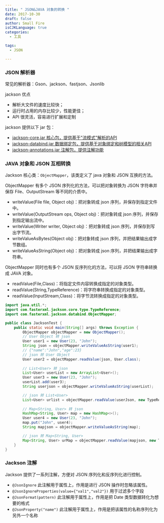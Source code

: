 ```yaml
---
title: " JSON&JAVA 对象的转换 "
date: 2017-10-30
draft: false
author: Small Fire
isCJKLanguage: true
categories: 
  - 工具

tags: 
  - JSON

---
```


### JSON 解析器

常见的解析器：Gson、jackson、fastjson、Jsonlib

jackson 优点

- 解析大文件的速度比较快；
- 运行时占用的内存比较少，性能更佳；
- API 很灵活，容易进行扩展和定制

jackson 提供以下 jar 包：

- [jackson-core.jar 核心包，提供基于"流模式"解析的API](https://repo1.maven.org/maven2/com/fasterxml/jackson/core/jackson-core/)
- [jackson-databind.jar 数据绑定包，提供基于对象绑定和树模型的相关API](https://repo1.maven.org/maven2/com/fasterxml/jackson/core/jackson-databind/)
- [jackson-annotations.jar 注解包，提供注解功能](https://repo1.maven.org/maven2/com/fasterxml/jackson/core/jackson-annotations/)

### JAVA 对象和 JSON 互相转换

Jackson 核心类：`ObjectMapper`，该类定义了 java 对象和 JSON 互换的方法。

ObjectMapper 有多个 JSON 序列化的方法，可以把对象转换为 JSON 字符串并保存 File、OutputStream 等不同的介质中。

- writeValue(File file, Object obj)：把对象转成 json 序列，并保存到指定文件中。
- writeValue(OutputStream ops, Object obj)：把对象转成 json 序列，并保存到指定输出流中。
- writeValue(Writer writer, Object obj)：把对象转成 json 序列，并保存到写出字节流。
- writeValueAsBytes(Object obj)：把对象转成 json 序列，并把结果输出成字节数组。
- writeValueAsString(Object obj)：把对象转成 json 序列，并把结果输出成字符串。

ObjectMapper 同时也有多个 JSON 反序列化的方法，可以将 JSON 字符串转换成 JAVA 对象。

- readValue(File,Class)：将指定文件内容转换成指定的对象类型。
- readValue(String,TypeReference)：将字符串转换成指定的对象类型。
- readValue(InputStream,Class)：将字节流转换成指定的对象类型。

```java
import java.util.*;
import com.fasterxml.jackson.core.type.TypeReference;
import com.fasterxml.jackson.databind.ObjectMapper;

public class JacksonTest {
    public static void main(String[] args) throws Exception {
        ObjectMapper objectMapper = new ObjectMapper();
        // User Object 转 json
        User user1 = new User(23, "John");
        String json = objectMapper.writeValueAsString(user1);
        // {"name":"John","age":23}
        // json 转 User Object
        User user2 = objectMapper.readValue(json, User.class);
        
        // List<User> 转 json
        List<User> userList = new ArrayList<User>();
        User user3 = new User(23, "John");
        userList.add(user3);
        String userjson = objectMapper.writeValueAsString(userList);

        // json 转 List<User>
        List<User> urlist = objectMapper.readValue(userJson, new TypeReference<List<User>>() {});
        
        // Map<String, User> 转 json
        HashMap<String, User> map = new HashMap<>();
        User user4 = new User(23, "John");
        map.put("John", user4);
        String mapjson = objectMapper.writeValueAsString(map);

        // json 转 Map<String, User>
        Map<String, User> urMap = objectMapper.readValue(mapjson, new TypeReference<HashMap<String, User>>() {});
    }
}
```

### Jackson 注解

Jackson 提供了一系列注解，方便对 JSON 序列化和反序列化进行控制。

- `@JsonIgnore` 此注解用于属性上，作用是进行 JSON 操作时忽略该属性。
- `@JsonIgnoreProperties(value={"val1","val2"})` 用于过滤多个字段
- `@JsonFormat(pattern)` 此注解用于属性上，作用是把 Date 类型数据转化为想要的格式
- `@JsonProperty("name")` 此注解用于属性上，作用是把该属性的名称序列化为另外一个名称